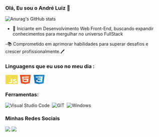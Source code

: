 ### Olá, Eu sou o André Luiz 👋

![Anurag's GitHub stats](https://github-readme-stats.vercel.app/api?username=dantasz1&show_icons=true&theme=onedark)

- 🚀 Iniciante em Desenvolvimento Web Front-End, buscando expandir conhecimentos para mergulhar no universo FullStack
  
-📚 Comprometido em aprimorar habilidades para superar desafios e crescer profissionalmente.🖊️


   
### Linguagens que eu uso no meu dia :
<div style="display: inline_block">
  <img align="center" alt="Gabi-Js" height="30" width="40" src="https://raw.githubusercontent.com/devicons/devicon/master/icons/javascript/javascript-plain.svg">
  <img align="center" alt="Gabi-HTML" height="30" width="40" src="https://raw.githubusercontent.com/devicons/devicon/master/icons/html5/html5-original.svg">
  <img align="center" alt="Gabi-CSS" height="30" width="40" src="https://raw.githubusercontent.com/devicons/devicon/master/icons/css3/css3-original.svg">

  ### Ferramentas:
![Visual Studio Code](https://img.shields.io/badge/Visual%20Studio%20Code-0078d7.svg?style=for-the-badge&logo=visual-studio-code&logoColor=white)&nbsp;
![GIT](https://img.shields.io/badge/Git-E34F26?style=for-the-badge&logo=git&logoColor=white)&nbsp;
![Windows](https://img.shields.io/badge/Windows-017AD7?style=for-the-badge&logo=windows&logoColor=white)&nbsp;
 
### Minhas Redes Sociais
<div> 
  <a href="https://www.instagram.com/dantas_z1/" target="_blank"><img src="https://img.shields.io/badge/-Instagram-%23E4405F?style=for-the-badge&logo=instagram&logoColor=white" target="_blank"></a>
  <a href="https://www.twitch.tv/deepinho1" target="_blank"><img src="https://img.shields.io/badge/Twitch-9146FF?style=for-the-badge&logo=twitch&logoColor=white" target="_blank"></a>

 
 

